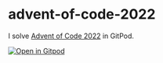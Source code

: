# advent-of-code-2022

I solve [Advent of Code 2022](https://adventofcode.com/2022) in GitPod.

[![Open in Gitpod](https://gitpod.io/button/open-in-gitpod.svg)](https://gitpod.io/#https://github.com/miketheman/advent-of-code-2022)
